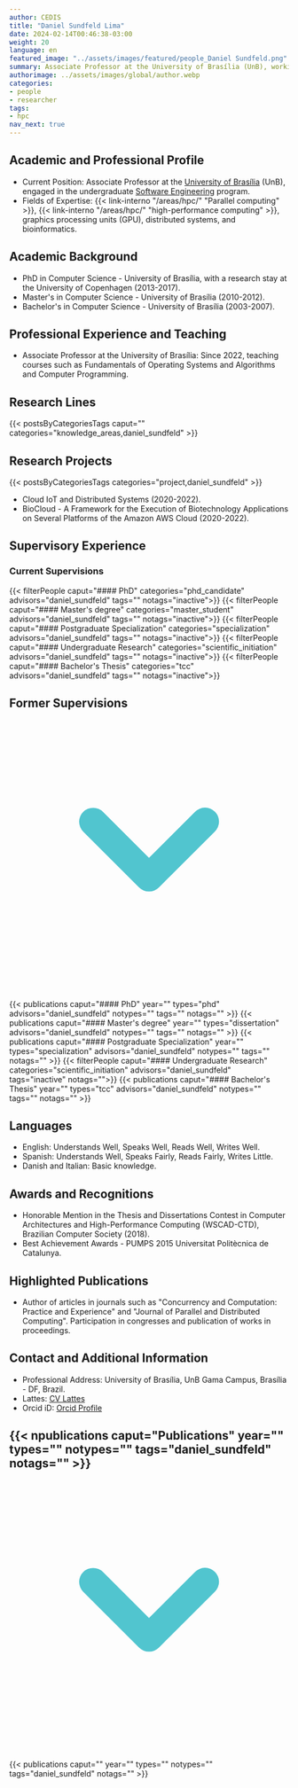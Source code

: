 ```yaml
---
author: CEDIS
title: "Daniel Sundfeld Lima"
date: 2024-02-14T00:46:38-03:00
weight: 20
language: en
featured_image: "../assets/images/featured/people_Daniel Sundfeld.png"
summary: Associate Professor at the University of Brasília (UnB), working in the undergraduate Software Engineering program.
authorimage: ../assets/images/global/author.webp
categories:
- people
- researcher
tags: 
- hpc
nav_next: true
---
```

## Academic and Professional Profile
- Current Position: Associate Professor at the [University of Brasília](https://www.unb.br/) (UnB), engaged in the undergraduate [Software Engineering](http://software.unb.br/) program.
- Fields of Expertise: {{< link-interno "/areas/hpc/" "Parallel computing" >}}, {{< link-interno "/areas/hpc/" "high-performance computing" >}}, graphics processing units (GPU), distributed systems, and bioinformatics.
## Academic Background
- PhD in Computer Science - University of Brasília, with a research stay at the University of Copenhagen (2013-2017).
- Master's in Computer Science - University of Brasília (2010-2012).
- Bachelor's in Computer Science - University of Brasília (2003-2007).
## Professional Experience and Teaching
- Associate Professor at the University of Brasília: Since 2022, teaching courses such as Fundamentals of Operating Systems and Algorithms and Computer Programming.
## Research Lines
{{< postsByCategoriesTags caput="" categories="knowledge_areas,daniel_sundfeld" >}}
## Research Projects
{{< postsByCategoriesTags categories="project,daniel_sundfeld" >}}
- Cloud IoT and Distributed Systems (2020-2022).
- BioCloud - A Framework for the Execution of Biotechnology Applications on Several Platforms of the Amazon AWS Cloud (2020-2022).

## Supervisory Experience
### Current Supervisions
{{< filterPeople caput="#### PhD" categories="phd_candidate" advisors="daniel_sundfeld" tags="" notags="inactive">}}
{{< filterPeople caput="#### Master's degree" categories="master_student" advisors="daniel_sundfeld" tags="" notags="inactive">}}
{{< filterPeople caput="#### Postgraduate Specialization" categories="specialization" advisors="daniel_sundfeld" tags="" notags="inactive">}}
{{< filterPeople caput="#### Undergraduate Research" categories="scientific_initiation" advisors="daniel_sundfeld" tags="" notags="inactive">}}
{{< filterPeople caput="#### Bachelor's Thesis" categories="tcc" advisors="daniel_sundfeld" tags="" notags="inactive">}}

<div id="previous-collaborators" x-data="{ showPrevious: false }">
    <h2 id="former-collaborators-title" @click="showPrevious = !showPrevious" class="text-xl font-bold mb-2 cursor-pointer flex items-center text-primary-900">
      Former Supervisions
      <svg :class="{'rotate-0': !showPrevious, 'rotate-180': showPrevious}" class="ml-2 h-5 w-5 transform transition-transform duration-200" xmlns="http://www.w3.org/2000/svg" viewBox="0 0 20 20" fill="#51C5CF"><path fill-rule="evenodd" d="M5.293 7.293a1 1 0 011.414 0L10 10.586l3.293-3.293a1 1 0 111.414 1.414l-4 4a1 1 0 01-1.414 0l-4-4a1 1 0 010-1.414z" clip-rule="evenodd" /></svg>
    </h2>
    <div x-show="showPrevious" x-cloak>
    {{< publications caput="#### PhD" year="" types="phd" advisors="daniel_sundfeld" notypes="" tags="" notags="" >}}
    {{< publications caput="#### Master's degree" year="" types="dissertation" advisors="daniel_sundfeld" notypes="" tags="" notags="" >}}
    {{< publications caput="#### Postgraduate Specialization" year="" types="specialization" advisors="daniel_sundfeld" notypes="" tags="" notags="" >}}
    {{< filterPeople caput="#### Undergraduate Research" categories="scientific_initiation" advisors="daniel_sundfeld" tags="inactive" notags="">}}
    {{< publications caput="#### Bachelor's Thesis" year="" types="tcc" advisors="daniel_sundfeld" notypes="" tags="" notags="" >}}
    </div>
  </div>


## Languages
- English: Understands Well, Speaks Well, Reads Well, Writes Well.
- Spanish: Understands Well, Speaks Fairly, Reads Fairly, Writes Little.
- Danish and Italian: Basic knowledge.
## Awards and Recognitions
- Honorable Mention in the Thesis and Dissertations Contest in Computer Architectures and High-Performance Computing (WSCAD-CTD), Brazilian Computer Society (2018).
- Best Achievement Awards - PUMPS 2015 Universitat Politècnica de Catalunya.
## Highlighted Publications
- Author of articles in journals such as "Concurrency and Computation: Practice and Experience" and "Journal of Parallel and Distributed Computing". Participation in congresses and publication of works in proceedings.
## Contact and Additional Information
- Professional Address: University of Brasília, UnB Gama Campus, Brasília - DF, Brazil.
- Lattes: [CV Lattes](http://lattes.cnpq.br/2619423058109475)
- Orcid iD: [Orcid Profile](https://orcid.org/0000-0002-5147-3698)

<div id="npublications-section" x-data="{ showPublications: false }">
    <h2 id="npublications-title" @click="showPublications = !showPublications" class="text-xl font-bold mb-2 cursor-pointer flex items-center text-primary-900">
      {{< npublications caput="Publications" year="" types="" notypes="" tags="daniel_sundfeld" notags="" >}}
      <svg :class="{'rotate-0': !showPublications, 'rotate-180': showPublications}" class="ml-2 h-5 w-5 transform transition-transform duration-200" xmlns="http://www.w3.org/2000/svg" viewBox="0 0 20 20" fill="#51C5CF"><path fill-rule="evenodd" d="M5.293 7.293a1 1 0 011.414 0L10 10.586l3.293-3.293a1 1 0 111.414 1.414l-4 4a1 1 0 01-1.414 0l-4-4a1 1 0 010-1.414z" clip-rule="evenodd" /></svg>
    </h2>
    <div x-show="showPublications" x-cloak>
      {{< publications caput="" year="" types="" notypes="" tags="daniel_sundfeld" notags="" >}} 
    </div>
</div>